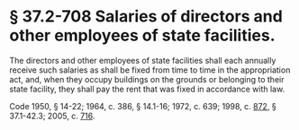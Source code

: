 # § 37.2-708 Salaries of directors and other employees of state facilities.

<p>The directors and other employees of state facilities shall each annually receive such salaries as shall be fixed from time to time in the appropriation act, and, when they occupy buildings on the grounds or belonging to their state facility, they shall pay the rent that was fixed in accordance with law.</p><p>Code 1950, § 14-22; 1964, c. 386, § 14.1-16; 1972, c. 639; 1998, c. <a href='http://lis.virginia.gov/cgi-bin/legp604.exe?981+ful+CHAP0872'>872</a>, § 37.1-42.3; 2005, c. <a href='http://lis.virginia.gov/cgi-bin/legp604.exe?051+ful+CHAP0716'>716</a>.</p>